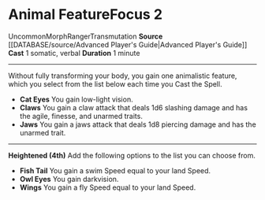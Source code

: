﻿---
actions: '[one-action]'
component:
- Somatic
- Verbal
duration: 1 minute
heighten: 4th
heighten_level: 2, 4
id: '767'
level: '2'
name: Animal Feature
rarity: Uncommon
school: Transmutation
source: '[[DATABASE/source/Advanced Player''s Guide|Advanced Player''s Guide]]'
trait:
- '[[DATABASE/trait/Morph|Morph]]'
- '[[DATABASE/trait/Ranger|Ranger]]'
- '[[DATABASE/trait/Transmutation|Transmutation]]'
- '[[DATABASE/trait/Uncommon|Uncommon]]'
type: Focus

---
# Animal Feature<span class="item-type">Focus 2</span>

<span class="trait-uncommon item-trait">Uncommon</span><span class="item-trait">Morph</span><span class="item-trait">Ranger</span><span class="item-trait">Transmutation</span>
**Source** [[DATABASE/source/Advanced Player's Guide|Advanced Player's Guide]] 
**Cast** <span class="action-icon">1</span> somatic, verbal
**Duration** 1 minute

---
Without fully transforming your body, you gain one animalistic feature, which you select from the list below each time you Cast the Spell.

* **Cat Eyes** You gain low-light vision.
* **Claws** You gain a claw attack that deals 1d6 slashing damage and has the agile, finesse, and unarmed traits.
* **Jaws** You gain a jaws attack that deals 1d8 piercing damage and has the unarmed trait.

---
**Heightened (4th)** Add the following options to the list you can choose from.

* **Fish Tail** You gain a swim Speed equal to your land Speed.
* **Owl Eyes** You gain darkvision.
* **Wings** You gain a fly Speed equal to your land Speed.
